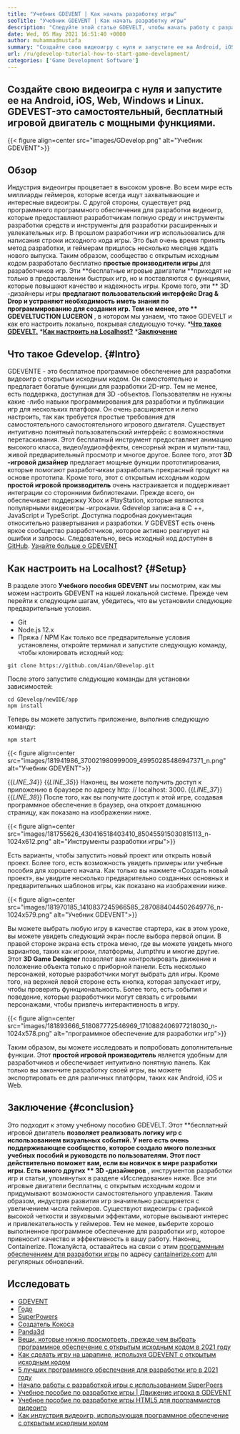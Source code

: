 ```yaml
---
title: "Учебник GDEVENT | Как начать разработку игры" 
seoTitle: "Учебник GDEVENT | Как начать разработку игры" 
description: "Следуйте этой статье GDEVELT, чтобы начать работу с разработкой видеоигр. GDEVEST самостоятельно самостоятельно и не требует навыков программирования, чтобы начать с него." 
date: Wed, 05 May 2021 16:51:40 +0000
author: muhammadmustafa
summary: "Создайте свою видеоигру с нуля и запустите ее на Android, iOS, Web, Windows и Linux. GDEVEST-это самостоятельный, бесплатный игровой двигатель с мощными функциями." 
url: /ru/gdevelop-tutorial-how-to-start-game-development/
categories: ['Game Development Software']
---
```


## Создайте свою видеоигра с нуля и запустите ее на Android, iOS, Web, Windows и Linux. GDEVEST-это самостоятельный, бесплатный игровой двигатель с мощными функциями.

{{< figure align=center src="images/GDevelop.png" alt="Учебник GDEVENT">}}


## Обзор
Индустрия видеоигры процветает в высоком уровне. Во всем мире есть миллиарды геймеров, которые всегда ищут захватывающие и интересные видеоигры. С другой стороны, существует ряд программного программного обеспечения для разработки видеоигр, которые предоставляют разработчикам полную среду и инструменты разработки средств и инструменты для разработки расширенных и увлекательных игр. В прошлом разработчики игр использовались для написания строки исходного кода игры. Это был очень время принять метод разработки, и геймерам пришлось несколько месяцев ждать нового выпуска. Таким образом, сообщество с открытым исходным кодом разработало бесплатно **простые производители игры**  для разработчиков игр.
Эти **бесплатные игровые двигатели  **приходят не только в предоставлении быстрых игр, но и поставляются с функциями, которые повышают качество и надежность игры. Кроме того, эти **  3D -дизайнеры игры  **предлагают пользовательский интерфейс Drag & Drop и устраняют необходимость иметь знания по программированию для создания игр. Тем не менее, это **  GDEVELTUCTION LUCERON** , в котором мы узнаем, что такое GDEVELT и как его настроить локально, покрывая следующую точку.
  ***[Что такое GDEVELT.][1]** 
  ***[Как настроить на Localhost?][2]** 
  ***[Заключение][3]** 

## **Что такое Gdevelop.** {#Intro}
GDEVENTE - это бесплатное программное обеспечение для разработки видеоигр с открытым исходным кодом. Он самостоятельно и предлагает богатые функции для разработки 2D-игр. Тем не менее, есть поддержка, доступная для 3D -объектов. Пользователям не нужны какие -либо навыки программирования для разработки и публикации игр для нескольких платформ. Он очень расширяется и легко настроить, так как требуется простые требования для самостоятельного самостоятельного игрового двигателя. Существует интуитивно понятный пользовательский интерфейс с возможностями перетаскивания. Этот бесплатный инструмент предоставляет анимацию высокого класса, видео/аудиоэффекты, сенсорный экран и мульти-таш, живой предварительный просмотр и многое другое. Более того, этот **3D -игровой дизайнер**  предлагает мощные функции прототипирования, которые помогают разработчикам разработать прекрасный продукт на основе прототипа.
Кроме того, этот с открытым исходным кодом **простой игровой производитель**  очень настраивается и поддерживает интеграции со сторонними библиотеками. Прежде всего, он обеспечивает поддержку Xbox и PlayStation, которые являются популярными видеоигры -игроками. Gdevelop записана в C ++, JavaScript и TypeScript. Доступна подробная документация относительно развертывания и разработки. У GDEVEST есть очень яркое сообщество разработчиков, которое активно реагирует на ошибки и запросы. Следовательно, весь исходный код доступен в [GitHub][4].
[Узнайте больше о GDEVENT][5]

## **Как настроить на Localhost?** {#Setup}
В разделе этого **Учебного пособия GDEVENT**  мы посмотрим, как мы можем настроить GDEVENT на нашей локальной системе. Прежде чем перейти к следующим шагам, убедитесь, что вы установили следующие предварительные условия.
  * Git
  * Node.js 12.x
  * Пряжа / NPM
Как только все предварительные условия установлены, откройте терминал и запустите следующую команду, чтобы клонировать исходный код:
```
git clone https://github.com/4ian/GDevelop.git
```
После этого запустите следующие команды для установки зависимостей:
```
cd GDevelop/newIDE/app
npm install
```
Теперь вы можете запустить приложение, выполнив следующую команду:
```
npm start
```

{{< figure align=center src="images/181941986_370021980999009_49950285486947371_n.png" alt="Учебник GDEVENT">}}

{{_LINE_34_}}
{{_LINE_35_}}
    Наконец, вы можете получить доступ к приложению в браузере по адресу http: // localhost: 3000.
{{_LINE_37_}}
{{_LINE_38_}}
После того, как вы получите доступ к этой игре, создавая программное обеспечение в браузер, она откроет домашнюю страницу, как показано на изображении ниже.

{{< figure align=center src="images/181755626_430416518403410_850455915030815113_n-1024x612.png" alt="Инструменты разработки игры">}}

Есть варианты, чтобы запустить новый проект или открыть новый проект. Более того, есть возможность увидеть примеры или учебные пособия для хорошего начала.
Как только вы нажмете «Создать новый проект», вы увидите несколько предварительно созданных основных и предварительных шаблонов игры, как показано на изображении ниже.

{{< figure align=center src="images/181970185_1410837245966585_2870884044502649776_n-1024x579.png" alt="Учебник GDEVENT">}}

Вы можете выбрать любую игру в качестве стартера, как в этом уроке, вы можете увидеть следующий экран после выбора первой опции. В правой стороне экрана есть строка меню, где вы можете увидеть много вариантов, таких как игроки, платформы, Jumpthru и многие другие. Этот **3D Game Designer**  позволяет вам контролировать движение и положение объекта только с приборной панели. Есть несколько персонажей, которые разработчики могут выбрать для игры. Кроме того, на верхней левой стороне есть кнопка, которая запускает игру, чтобы проверить функциональность. Более того, есть события и поведение, которые разработчики могут связать с игровыми персонажами, чтобы привлечь интерактивность в игру.

{{< figure align=center src="images/181893666_518087772546969_1710882406977218030_n-1024x578.png" alt="программное обеспечение для разработки игр">}}

Таким образом, вы можете исследовать и попробовать дополнительные функции. Этот **простой игровой производитель**  является удобным для разработчиков и обеспечивает интуитивно понятную панель. Как только вы закончите разработку своей игры, вы можете экспортировать ее для различных платформ, таких как Android, iOS и Web.

## **Заключение** {#conclusion}
Это подходит к этому учебному пособию GDEVELT. Этот **бесплатный игровой двигатель  **позволяет реализовать логику игр с использованием визуальных событий. У него есть очень поддерживающее сообщество, которое создало много полезных учебных пособий и руководств по пользователям. Этот пост действительно поможет вам, если вы новичок в мире разработки игры. Есть много других **  3D -дизайнеров** , инструментов разработки игр и статьи, упомянутых в разделе «Исследование» ниже. Все эти игровые двигатели бесплатны, с открытым исходным кодом и придумывают возможности самостоятельного управления. Таким образом, индустрия развития игр значительно расширяется с увеличением числа геймеров. Существуют видеоигры с графикой высокой четкости и звуковыми эффектами, которые вызывают интерес и привлекательность у геймеров. Тем не менее, выберите хорошо выполненное программное обеспечение для разработки игр, которое привносит качество и эффективность в вашу работу.
Наконец, Containerize. Пожалуйста, оставайтесь на связи с этим [программным обеспечением для разработки игры][6] по адресу [cantainerize.com][7] для регулярных обновлений.

## Исследовать
  * [GDEVENT][8]
  * [Годо][9]
  * [SuperPowers][10]
  * [Создатель Кокоса][11]
  * [Panda3d][12]
  * [Вещи, которые нужно просмотреть, прежде чем выбрать программное обеспечение с открытым исходным кодом в 2021 году][13]
  * [Как сделать игру на царапине, используя GDEVENT с открытым исходным кодом][14]
  * [5 лучших программного обеспечения для разработки игр в 2021 году][15]
  * [Начало работы с разработкой игры с использованием SuperPoers][16]
  * [Учебное пособие по разработке игры | Движение игрока в GDEVENT][17]
  * [Учебное пособие по разработке игры HTML5 для программистов видеоигр][18]
  * [Как индустрия видеоигр, использующая программное обеспечение с открытым исходным кодом][19]

  
[1]: #intro
[2]: #setup
[3]: #Conclusion
[4]: https://github.com/4ian/GDevelop
[5]: https://gdevelop-app.com/
[6]: https://products.containerize.com/game-development-software
[7]: https://www.containerize.com/
[8]: https://products.containerize.com/game-development-software/gdevelop/
[9]: https://products.containerize.com/game-development-software/godot/
[10]: https://products.containerize.com/game-development-software/superpowers/
[11]: https://products.containerize.com/game-development-software/cocos-creator/
[12]: https://products.containerize.com/game-development-software/panda3d/
[13]: https://blog.containerize.com/cmdb-software/things-to-review-before-opting-open-source-software-in-2021/
[14]: https://blog.containerize.com/game-development-software/how-to-make-a-game-on-scratch-using-open-source-gdevelop/
[15]: https://blog.containerize.com/game-development-software/top-5-free-game-development-software-in-the-year-2021/
[16]: https://blog.containerize.com/game-development-software/superpowers-animation-getting-started-with-game-development/
[17]: https://blog.containerize.com/game-development-software/game-development-tutorial-player-movement-in-gdevelop/
[18]: https://blog.containerize.com/2021/05/19/html5-game-development-tutorial-for-video-game-programmers/
[19]: https://blog.containerize.com/2021/05/07/how-video-gaming-industry-leveraging-open-source-software/
